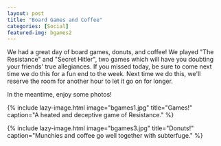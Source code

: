 ```yaml
---
layout: post
title: "Board Games and Coffee"
categories: [Social]
featured-img: bgames2
---
```


We had a great day of board games, donuts, and coffee! We played "The Resistance" and "Secret Hitler", two games which will have you doubting your friends' true allegiances. If you missed today, be sure to come next time we do this for a fun end to the week. Next time we do this, we'll reserve the room for another hour to let it go on for longer.

In the meantime, enjoy some photos!


{% include lazy-image.html 
   image="bgames1.jpg" 
   title="Games!" 
   caption="A heated and deceptive game of Resistance."
%}

{% include lazy-image.html 
   image="bgames3.jpg" 
   title="Donuts!" 
   caption="Munchies and coffee go well together with subterfuge."
%}